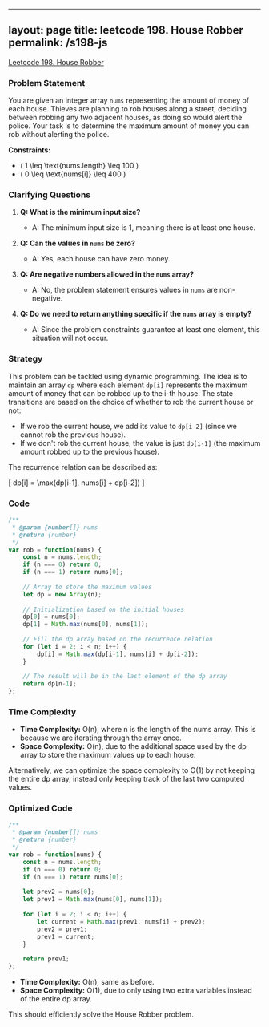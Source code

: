 
---
layout: page
title: leetcode 198. House Robber
permalink: /s198-js
---
[Leetcode 198. House Robber](https://algoadvance.github.io/algoadvance/l198)
### Problem Statement

You are given an integer array `nums` representing the amount of money of each house. Thieves are planning to rob houses along a street, deciding between robbing any two adjacent houses, as doing so would alert the police. Your task is to determine the maximum amount of money you can rob without alerting the police.

**Constraints:** 
- \( 1 \leq \text{nums.length} \leq 100 \)
- \( 0 \leq \text{nums[i]} \leq 400 \)

### Clarifying Questions

1. **Q: What is the minimum input size?**
   - A: The minimum input size is 1, meaning there is at least one house.

2. **Q: Can the values in `nums` be zero?**
   - A: Yes, each house can have zero money.

3. **Q: Are negative numbers allowed in the `nums` array?**
   - A: No, the problem statement ensures values in `nums` are non-negative.

4. **Q: Do we need to return anything specific if the `nums` array is empty?**
   - A: Since the problem constraints guarantee at least one element, this situation will not occur.

### Strategy

This problem can be tackled using dynamic programming. The idea is to maintain an array `dp` where each element `dp[i]` represents the maximum amount of money that can be robbed up to the i-th house. The state transitions are based on the choice of whether to rob the current house or not:

- If we rob the current house, we add its value to `dp[i-2]` (since we cannot rob the previous house).
- If we don't rob the current house, the value is just `dp[i-1]` (the maximum amount robbed up to the previous house).

The recurrence relation can be described as:

\[
dp[i] = \max(dp[i-1], nums[i] + dp[i-2])
\]

### Code

```javascript
/**
 * @param {number[]} nums
 * @return {number}
 */
var rob = function(nums) {
    const n = nums.length;
    if (n === 0) return 0;
    if (n === 1) return nums[0];
    
    // Array to store the maximum values
    let dp = new Array(n);
    
    // Initialization based on the initial houses
    dp[0] = nums[0];
    dp[1] = Math.max(nums[0], nums[1]);
    
    // Fill the dp array based on the recurrence relation
    for (let i = 2; i < n; i++) {
        dp[i] = Math.max(dp[i-1], nums[i] + dp[i-2]);
    }
    
    // The result will be in the last element of the dp array
    return dp[n-1];
};
```

### Time Complexity

- **Time Complexity:** O(n), where n is the length of the nums array. This is because we are iterating through the array once.
- **Space Complexity:** O(n), due to the additional space used by the dp array to store the maximum values up to each house.

Alternatively, we can optimize the space complexity to O(1) by not keeping the entire dp array, instead only keeping track of the last two computed values.

### Optimized Code

```javascript
/**
 * @param {number[]} nums
 * @return {number}
 */
var rob = function(nums) {
    const n = nums.length;
    if (n === 0) return 0;
    if (n === 1) return nums[0];
    
    let prev2 = nums[0];
    let prev1 = Math.max(nums[0], nums[1]);
    
    for (let i = 2; i < n; i++) {
        let current = Math.max(prev1, nums[i] + prev2);
        prev2 = prev1;
        prev1 = current;
    }
    
    return prev1;
};
```

- **Time Complexity:** O(n), same as before.
- **Space Complexity:** O(1), due to only using two extra variables instead of the entire dp array.

This should efficiently solve the House Robber problem.